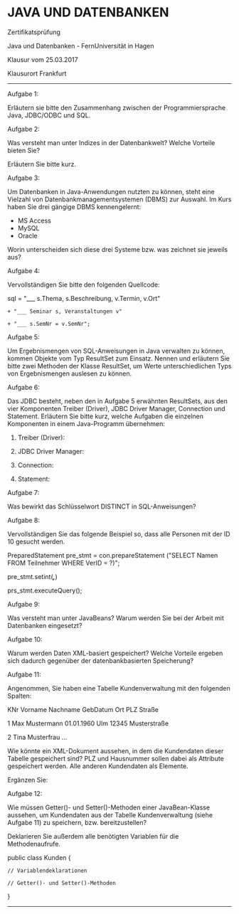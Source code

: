 # JAVA UND DATENBANKEN

Zertifikatsprüfung 

Java und Datenbanken - FernUniversität in Hagen

Klausur vom 25.03.2017

Klausurort Frankfurt

---------------------------------------------------------------------------

Aufgabe 1:

Erläutern sie bitte den Zusammenhang zwischen der Programmiersprache Java,
JDBC/ODBC und SQL.

Aufgabe 2:

Was versteht man unter Indizes in der Datenbankwelt?
Welche Vorteile bieten Sie?

Erläutern Sie bitte kurz.

Aufgabe 3:

Um Datenbanken in Java-Anwendungen nutzten zu können, steht eine Vielzahl
von Datenbankmanagementsystemen (DBMS) zur Auswahl. Im Kurs haben Sie
drei gängige DBMS kennengelernt:

- MS Access
- MySQL
- Oracle

Worin unterscheiden sich diese drei Systeme bzw. was zeichnet sie jeweils aus?

Aufgabe 4:

Vervollständigen Sie bitte den folgenden Quellcode:

sql = "___ s.Thema, s.Beschreibung, v.Termin, v.Ort"

    + "___ Seminar s, Veranstaltungen v"

    + "___ s.SemNr = v.SemNr";

Aufgabe 5:

Um Ergebnismengen von SQL-Anweisungen in Java verwalten zu können,
kommen Objekte vom Typ ResultSet zum Einsatz.
Nennen und erläutern Sie bitte zwei Methoden der Klasse ResultSet, um
Werte unterschiedlichen Typs von Ergebnismengen auslesen zu können.


Aufgabe 6:

Das JDBC besteht, neben den in Aufgabe 5 erwähnten ResultSets, aus den vier
Komponenten Treiber (Driver), JDBC Driver Manager, Connection und 
Statement. Erläutern Sie bitte kurz, welche Aufgaben die einzelnen 
Komponenten in einem Java-Programm übernehmen:

1. Treiber (Driver):

2. JDBC Driver Manager:

3. Connection:

4. Statement:

Aufgabe 7:

Was bewirkt das Schlüsselwort DISTINCT in SQL-Anweisungen?

Aufgabe 8:

Vervollständigen Sie das folgende Beispiel so, dass alle Personen mit der
ID 10 gesucht werden.

PreparedStatement pre_stmt = con.prepareStatement
("SELECT Namen FROM Teilnehmer WHERE VerID = ?)";

pre_stmt.setint(___,___)

prs_stmt.executeQuery();

Aufgabe 9:

Was versteht man unter JavaBeans?
Warum werden Sie bei der Arbeit mit Datenbanken eingesetzt?

Aufgabe 10:

Warum werden Daten XML-basiert gespeichert? Welche Vorteile ergeben sich
dadurch gegenüber der datenbankbasierten Speicherung?

Aufgabe 11:

Angenommen, Sie haben eine Tabelle Kundenverwaltung mit den folgenden
Spalten:

KNr	Vorname	Nachname	GebDatum	Ort 	PLZ 	Straße

1	Max		Mustermann	01.01.1960  Ulm		12345	Musterstraße

2 	Tina	Musterfrau	...

Wie könnte ein XML-Dokument aussehen, in dem die Kundendaten dieser
Tabelle gespeichert sind? PLZ und Hausnummer sollen dabei als 
Attribute gespeichert werden. Alle anderen Kundendaten als Elemente.

Ergänzen Sie:

<?xml version="1.0" encoding="ISO-8859-1" ?>

<Kundenverwaltung>

</Kundenverwaltung>

Aufgabe 12:

Wie müssen Getter()- und Setter()-Methoden einer JavaBean-Klasse
aussehen, um Kundendaten aus der Tabelle Kundenverwaltung (siehe
Aufgabe 11) zu speichern, bzw. bereitzustellen?

Deklarieren Sie außerdem alle benötigten Variablen für die 
Methodenaufrufe.

public class Kunden {

	// Variablendeklarationen

	// Getter()- und Setter()-Methoden

}

-----------------------------------------------------------------------


